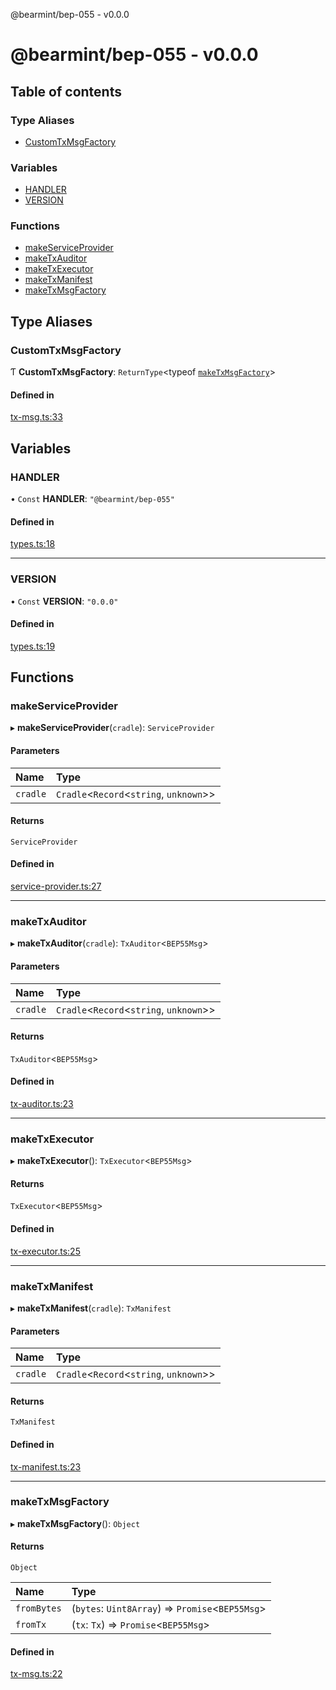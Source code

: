@bearmint/bep-055 - v0.0.0

# @bearmint/bep-055 - v0.0.0

## Table of contents

### Type Aliases

- [CustomTxMsgFactory](README.md#customtxmsgfactory)

### Variables

- [HANDLER](README.md#handler)
- [VERSION](README.md#version)

### Functions

- [makeServiceProvider](README.md#makeserviceprovider)
- [makeTxAuditor](README.md#maketxauditor)
- [makeTxExecutor](README.md#maketxexecutor)
- [makeTxManifest](README.md#maketxmanifest)
- [makeTxMsgFactory](README.md#maketxmsgfactory)

## Type Aliases

### CustomTxMsgFactory

Ƭ **CustomTxMsgFactory**: `ReturnType`<typeof [`makeTxMsgFactory`](README.md#maketxmsgfactory)\>

#### Defined in

[tx-msg.ts:33](https://github.com/bearmint/bearmint/blob/main/packages/bep-055/source/tx-msg.ts#L33)

## Variables

### HANDLER

• `Const` **HANDLER**: ``"@bearmint/bep-055"``

#### Defined in

[types.ts:18](https://github.com/bearmint/bearmint/blob/main/packages/bep-055/source/types.ts#L18)

___

### VERSION

• `Const` **VERSION**: ``"0.0.0"``

#### Defined in

[types.ts:19](https://github.com/bearmint/bearmint/blob/main/packages/bep-055/source/types.ts#L19)

## Functions

### makeServiceProvider

▸ **makeServiceProvider**(`cradle`): `ServiceProvider`

#### Parameters

| Name | Type |
| :------ | :------ |
| `cradle` | `Cradle`<`Record`<`string`, `unknown`\>\> |

#### Returns

`ServiceProvider`

#### Defined in

[service-provider.ts:27](https://github.com/bearmint/bearmint/blob/main/packages/bep-055/source/service-provider.ts#L27)

___

### makeTxAuditor

▸ **makeTxAuditor**(`cradle`): `TxAuditor`<`BEP55Msg`\>

#### Parameters

| Name | Type |
| :------ | :------ |
| `cradle` | `Cradle`<`Record`<`string`, `unknown`\>\> |

#### Returns

`TxAuditor`<`BEP55Msg`\>

#### Defined in

[tx-auditor.ts:23](https://github.com/bearmint/bearmint/blob/main/packages/bep-055/source/tx-auditor.ts#L23)

___

### makeTxExecutor

▸ **makeTxExecutor**(): `TxExecutor`<`BEP55Msg`\>

#### Returns

`TxExecutor`<`BEP55Msg`\>

#### Defined in

[tx-executor.ts:25](https://github.com/bearmint/bearmint/blob/main/packages/bep-055/source/tx-executor.ts#L25)

___

### makeTxManifest

▸ **makeTxManifest**(`cradle`): `TxManifest`

#### Parameters

| Name | Type |
| :------ | :------ |
| `cradle` | `Cradle`<`Record`<`string`, `unknown`\>\> |

#### Returns

`TxManifest`

#### Defined in

[tx-manifest.ts:23](https://github.com/bearmint/bearmint/blob/main/packages/bep-055/source/tx-manifest.ts#L23)

___

### makeTxMsgFactory

▸ **makeTxMsgFactory**(): `Object`

#### Returns

`Object`

| Name | Type |
| :------ | :------ |
| `fromBytes` | (`bytes`: `Uint8Array`) => `Promise`<`BEP55Msg`\> |
| `fromTx` | (`tx`: `Tx`) => `Promise`<`BEP55Msg`\> |

#### Defined in

[tx-msg.ts:22](https://github.com/bearmint/bearmint/blob/main/packages/bep-055/source/tx-msg.ts#L22)
